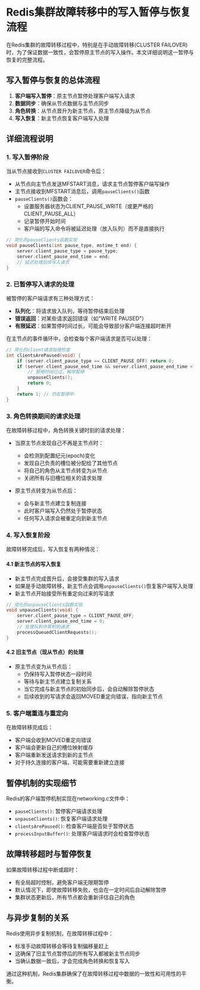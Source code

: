 # Redis集群故障转移中的写入暂停与恢复流程

在Redis集群的故障转移过程中，特别是在手动故障转移(CLUSTER FAILOVER)时，为了保证数据一致性，会暂停原主节点的写入操作。本文详细说明这一暂停与恢复的完整流程。

## 写入暂停与恢复的总体流程

1. **客户端写入暂停**：原主节点暂停处理客户端写入请求
2. **数据同步**：确保从节点数据与主节点同步
3. **角色转换**：从节点晋升为新主节点，原主节点降级为从节点
4. **写入恢复**：新主节点恢复客户端写入处理

## 详细流程说明

### 1. 写入暂停阶段

当从节点接收到`CLUSTER FAILOVER`命令后：

* 从节点向主节点发送MFSTART消息，请求主节点暂停客户端写操作
* 主节点接收到MFSTART消息后，调用`pauseClients()`函数
* `pauseClients()`函数会：
  - 设置服务器状态为CLIENT_PAUSE_WRITE（或更严格的CLIENT_PAUSE_ALL）
  - 记录暂停开始时间
  - 客户端的写入命令将被延迟处理（放入队列）而不是直接执行

```c
// 简化的pauseClients函数实现
void pauseClients(int pause_type, mstime_t end) {
    server.client_pause_type = pause_type;
    server.client_pause_end_time = end;
    // 延迟处理后续写入请求
}
```

### 2. 已暂停写入请求的处理

被暂停的客户端请求有三种处理方式：

* **队列化**：将请求放入队列，等待暂停结束后处理
* **错误返回**：对某些请求返回错误（如"WRITE PAUSED"）
* **有限延迟**：如果暂停时间过长，可能会导致部分客户端连接超时断开

在主节点的事件循环中，会检查每个客户端请求是否可以处理：

```c
// 简化的client请求处理检查
int clientsArePaused(void) {
    if (server.client_pause_type == CLIENT_PAUSE_OFF) return 0;
    if (server.client_pause_end_time && server.client_pause_end_time < server.mstime) {
        // 暂停时间已过，解除暂停
        unpauseClients();
        return 0;
    }
    return 1; // 仍在暂停中
}
```

### 3. 角色转换期间的请求处理

在故障转移过程中，角色转换关键时刻的请求处理：

* 当原主节点发现自己不再是主节点时：
  - 会检测到配置纪元(epoch)变化
  - 发现自己负责的槽位被分配给了其他节点
  - 将自己的角色从主节点转变为从节点
  - 关闭所有与旧槽位相关的请求处理

* 原主节点转变为从节点后：
  - 会与新主节点建立复制连接
  - 此时客户端写入仍然处于暂停状态
  - 任何写入请求会被重定向到新主节点

### 4. 写入恢复阶段

故障转移完成后，写入恢复有两种情况：

#### 4.1 新主节点的写入恢复

* 新主节点完成晋升后，会接受集群的写入请求
* 如果是手动故障转移，新主节点会调用`unpauseClients()`恢复客户端写入处理
* 新主节点开始接受所有重定向过来的写请求

```c
// 简化的unpauseClients函数实现
void unpauseClients(void) {
    server.client_pause_type = CLIENT_PAUSE_OFF;
    server.client_pause_end_time = 0;
    // 处理队列中累积的请求
    processQueuedClientRequests();
}
```

#### 4.2 旧主节点（现从节点）的处理

* 原主节点变为从节点后：
  - 仍保持写入暂停状态一段时间
  - 等待与新主节点建立复制关系
  - 当它完成与新主节点的初始同步后，会自动解除暂停状态
  - 后续收到的写请求会返回MOVED重定向错误，指向新主节点

### 5. 客户端重连与重定向

在故障转移完成后：

* 客户端会收到MOVED重定向错误
* 客户端会更新自己的槽位映射缓存
* 客户端重新发送请求到新的主节点
* 对于持久连接的客户端，可能需要重新建立连接

## 暂停机制的实现细节

Redis的客户端暂停机制实现在networking.c文件中：

* `pauseClients()`: 暂停客户端请求处理
* `unpauseClients()`: 恢复客户端请求处理
* `clientsArePaused()`: 检查客户端是否处于暂停状态
* `processInputBuffer()`: 处理客户端请求时会检查暂停状态

## 故障转移超时与暂停恢复

如果故障转移过程中断或超时：

* 有全局超时控制，避免客户端无限期暂停
* 默认情况下，即使故障转移失败，也会在一定时间后自动解除暂停
* 集群状态更新后，所有节点都会重新评估自己的角色

## 与异步复制的关系

Redis使用异步复制机制，在故障转移过程中：

* 标准手动故障转移会等待复制偏移量赶上
* 这确保了旧主节点暂停后的所有写入都被新主节点同步
* 当确认数据一致后，才会完成角色转换和恢复写入

通过这种机制，Redis集群确保了在故障转移过程中数据的一致性和可用性的平衡。 